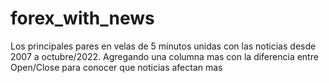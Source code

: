 # forex_with_news
Los principales pares en velas de 5 minutos unidas con las noticias desde 2007 a octubre/2022. Agregando una columna mas con la diferencia entre Open/Close para conocer que noticias afectan mas
